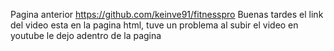 Pagina anterior
https://github.com/keinve91/fitnesspro
Buenas tardes el link del video esta en la pagina html, tuve un problema al subir el video en youtube le dejo adentro de la pagina
